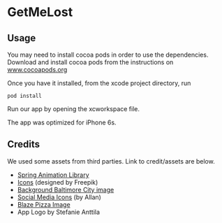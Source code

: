 # GetMeLost

## Usage

You may need to install cocoa pods in order to use the dependencies. 
Download and install cocoa pods from the instructions on www.cocoapods.org

Once you have it installed, from the xcode project directory, run
```
pod install
```
Run our app by opening the xcworkspace file.

The app was optimized for iPhone 6s.


## Credits

We used some assets from third parties. Link to credit/assets are below.

- [Spring Animation Library](https://github.com/MengTo/Spring)
- [Icons](flaticons.com) (designed by Freepik)
- [Background Baltimore City image](http://www.theinlinegroup.com/bmsi/images/Baltimore_Skyline.jpg)
- [Social Media Icons](www.allanmcavoy.co.uk) (by Allan)
- [Blaze Pizza Image](http://tastychomps.com/wp-content/uploads/2015/08/IMG_4999.jpg)
- App Logo by Stefanie Anttila

